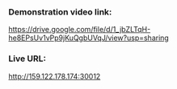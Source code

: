 ### Demonstration video link: 
https://drive.google.com/file/d/1_jbZLTqH-he8EPsUv1vPp9jKuQgbUVqJ/view?usp=sharing

### Live URL:
http://159.122.178.174:30012
